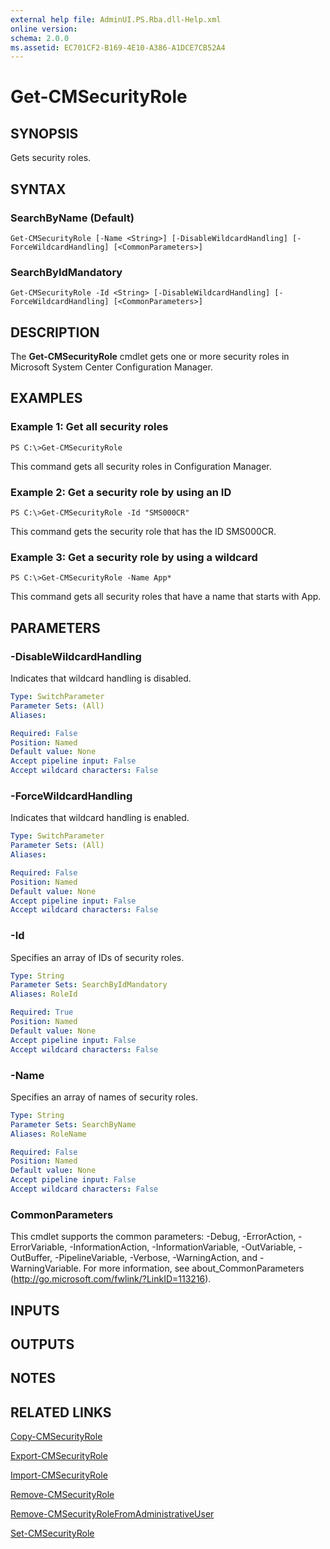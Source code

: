 ```yaml
---
external help file: AdminUI.PS.Rba.dll-Help.xml
online version: 
schema: 2.0.0
ms.assetid: EC701CF2-B169-4E10-A386-A1DCE7CB52A4
---
```


# Get-CMSecurityRole

## SYNOPSIS
Gets security roles.

## SYNTAX

### SearchByName (Default)
```
Get-CMSecurityRole [-Name <String>] [-DisableWildcardHandling] [-ForceWildcardHandling] [<CommonParameters>]
```

### SearchByIdMandatory
```
Get-CMSecurityRole -Id <String> [-DisableWildcardHandling] [-ForceWildcardHandling] [<CommonParameters>]
```

## DESCRIPTION
The **Get-CMSecurityRole** cmdlet gets one or more security roles in Microsoft System Center Configuration Manager.

## EXAMPLES

### Example 1: Get all security roles
```
PS C:\>Get-CMSecurityRole
```

This command gets all security roles in Configuration Manager.

### Example 2: Get a security role by using an ID
```
PS C:\>Get-CMSecurityRole -Id "SMS000CR"
```

This command gets the security role that has the ID SMS000CR.

### Example 3: Get a security role by using a wildcard
```
PS C:\>Get-CMSecurityRole -Name App*
```

This command gets all security roles that have a name that starts with App.

## PARAMETERS

### -DisableWildcardHandling
Indicates that wildcard handling is disabled.

```yaml
Type: SwitchParameter
Parameter Sets: (All)
Aliases: 

Required: False
Position: Named
Default value: None
Accept pipeline input: False
Accept wildcard characters: False
```

### -ForceWildcardHandling
Indicates that wildcard handling is enabled.

```yaml
Type: SwitchParameter
Parameter Sets: (All)
Aliases: 

Required: False
Position: Named
Default value: None
Accept pipeline input: False
Accept wildcard characters: False
```

### -Id
Specifies an array of IDs of security roles.

```yaml
Type: String
Parameter Sets: SearchByIdMandatory
Aliases: RoleId

Required: True
Position: Named
Default value: None
Accept pipeline input: False
Accept wildcard characters: False
```

### -Name
Specifies an array of names of security roles.

```yaml
Type: String
Parameter Sets: SearchByName
Aliases: RoleName

Required: False
Position: Named
Default value: None
Accept pipeline input: False
Accept wildcard characters: False
```

### CommonParameters
This cmdlet supports the common parameters: -Debug, -ErrorAction, -ErrorVariable, -InformationAction, -InformationVariable, -OutVariable, -OutBuffer, -PipelineVariable, -Verbose, -WarningAction, and -WarningVariable. For more information, see about_CommonParameters (http://go.microsoft.com/fwlink/?LinkID=113216).

## INPUTS

## OUTPUTS

## NOTES

## RELATED LINKS

[Copy-CMSecurityRole](./Copy-CMSecurityRole.md)

[Export-CMSecurityRole](./Export-CMSecurityRole.md)

[Import-CMSecurityRole](./Import-CMSecurityRole.md)

[Remove-CMSecurityRole](./Remove-CMSecurityRole.md)

[Remove-CMSecurityRoleFromAdministrativeUser](./Remove-CMSecurityRoleFromAdministrativeUser.md)

[Set-CMSecurityRole](./Set-CMSecurityRole.md)


